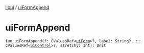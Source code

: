 [libui](README.md) / [uiFormAppend](ui-form-append.md)

# uiFormAppend

`fun uiFormAppend(f: CValuesRef<`[`uiForm`](ui-form.md)`>?, label: String?, c: CValuesRef<`[`uiControl`](ui-control/README.md)`>?, stretchy: Int): Unit`